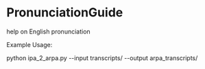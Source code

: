 # PronunciationGuide
help on English pronunciation

Example Usage:

python ipa_2_arpa.py --input transcripts/ --output arpa_transcripts/
